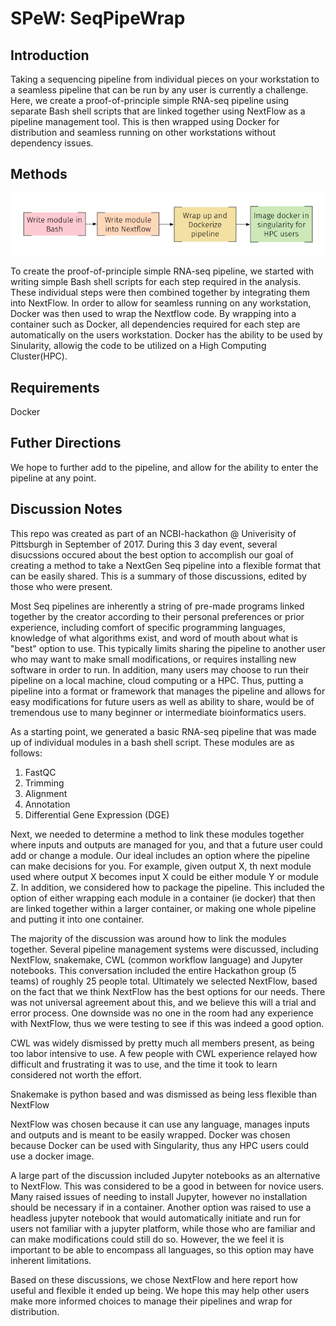 # SPeW: SeqPipeWrap 

## Introduction
Taking a sequencing pipeline from individual pieces on your workstation to a seamless pipeline that can be run by any user is currently a challenge. Here, we create a proof-of-principle simple RNA-seq pipeline using separate Bash shell scripts that are linked together using NextFlow as a pipeline management tool. This is then wrapped using Docker for distribution and seamless running on other workstations without dependency issues. 

## Methods 

![ScreenShot](SPeW_workflow.jpg)

To create the proof-of-principle simple RNA-seq pipeline, we started with writing simple Bash shell scripts for each step required in the analysis. These individual steps were then combined together by integrating them into NextFlow. In order to allow for seamless running on any workstation, Docker was then used to wrap the Nextflow code. By wrapping into a container such as Docker, all dependencies required for each step are automatically on the users workstation. Docker has the ability to be used by Sinularity, allowig the code to be utilized on a High Computing Cluster(HPC).

## Requirements 
Docker

## Futher Directions 
We hope to further add to the pipeline, and allow for the ability to enter the pipeline at any point. 

## Discussion Notes
This repo was created as part of an NCBI-hackathon @ Univerisity of Pittsburgh in September of 2017. During this 3 day event, several disucssions occured about the best option to accomplish our goal of creating a method to take a NextGen Seq pipeline into a flexible format that can be easily shared. This is a summary of those discussions, edited by those who were present.

Most Seq pipelines are inherently a string of pre-made programs linked together by the creator according to their personal preferences or prior experience, including comfort of specific programming languages, knowledge of what algorithms exist, and word of mouth about what is "best" option to use. This typically limits sharing the pipeline to another user who may want to make small modifications, or requires installing new software in order to run. In addition, many users may choose to run their pipeline on a local machine, cloud computing or a HPC. Thus, putting a pipeline into a format or framework that manages the pipeline and allows for easy modifications for future users as well as ability to share, would be of tremendous use to many beginner or intermediate bioinformatics users. 

As a starting point, we generated a basic RNA-seq pipeline that was made up of individual modules in a bash shell script. These modules are as follows:
1) FastQC
2) Trimming
3) Alignment
4) Annotation
5) Differential Gene Expression (DGE)

Next, we needed to determine a method to link these modules together where inputs and outputs are managed for you, and that a future user could add or change a module. Our ideal includes an option where the pipeline can make decisions for you. For example, given output X, th next module used where output X becomes input X could be either module Y or module Z. In addition, we considered how to package the pipeline. This included the option of either wrapping each module in a container (ie docker) that then are linked together within a larger container, or making one whole pipeline and putting it into one container.

The majority of the discussion was around how to link the modules together. Several pipeline management systems were discussed, including NextFlow, snakemake, CWL (common workflow language) and Jupyter notebooks. This conversation included the entire Hackathon group (5 teams) of roughly 25 people total. Ultimately we selected NextFlow, based on the fact that we think NextFlow has the best options for our needs. There was not universal agreement about this, and we believe this will a trial and error process. One downside was no one in the room had any experience with NextFlow, thus we were testing to see if this was indeed a good option.

CWL was widely dismissed by pretty much all members present, as being too labor intensive to use. A few people with CWL experience relayed how difficult and frustrating it was to use, and the time it took to learn considered not worth the effort. 

Snakemake is python based and was dismissed as being less flexible than NextFlow

NextFlow was chosen because it can use any language, manages inputs and outputs and is meant to be easily wrapped. Docker was chosen because Docker can be used with Singularity, thus any HPC users could use a docker image.

A large part of the discussion included Jupyter notebooks as an alternative to NextFlow. This was considered to be a good in between for novice users. Many raised issues of needing to install Jupyter, however no installation should be necessary if in a container. Another option was raised to use a headless jupyter notebook that would automatically initiate and run for users not familiar with a jupyter platform, while those who are familiar and can make modifications could still do so. However, the we feel it is important to be able to encompass all languages, so this option may have inherent limitations.

Based on these discussions, we chose NextFlow and here report how useful and flexible it ended up being. We hope this may help other users make more informed choices to manage their pipelines and wrap for distribution.

